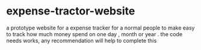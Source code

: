 # expense-tractor-website
a prototype website for a expense tracker for a normal people to make easy to track how much money spend on one day , month or year . the code needs works, any recommendation will help to complete this 
